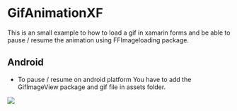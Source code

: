 # GifAnimationXF

This is an small example to how to load a gif in xamarin forms and be able to pause / resume the animation
using FFImageloading package.

## Android
* To pause / resume on android platform You have to add the GifImageView package and gif file
  in assets folder.


![](image.gif)
